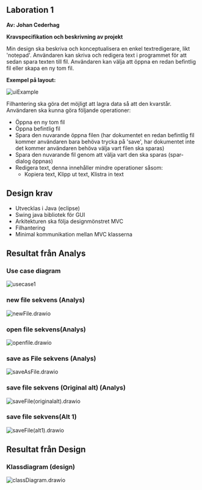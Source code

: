 ## **Laboration 1**

**Av: Johan Cederhag**

**Kravspecifikation och beskrivning av projekt**

Min design ska beskriva och konceptualisera en enkel textredigerare, likt 'notepad'. Användaren kan skriva och redigera text i programmet för att sedan spara texten till fil. Användaren kan välja att öppna en redan befintlig fil eller skapa en ny tom fil.

**Exempel på layout:**

![uiExample](./UML/uiExample.PNG)

Filhantering ska göra det möjligt att lagra data så att den kvarstår. Användaren ska kunna göra följande operationer:

* Öppna en ny tom fil
* Öppna befintlig fil
* Spara den nuvarande öppna filen (har dokumentet en redan befintlig fil kommer användaren bara behöva trycka på 'save', har dokumentet inte det kommer användaren behöva välja vart filen ska sparas)
* Spara den nuvarande fil genom att välja vart den ska sparas (spar-dialog öppnas)
* Redigera text, denna innehåller mindre operationer såsom:
  * Kopiera text, Klipp ut text, Klistra in text

## Design krav

* Utvecklas i Java (eclipse)
* Swing java bibliotek för GUI
* Arkitekturen ska följa designmönstret MVC
* Filhantering
* Minimal kommunikation mellan MVC klasserna



## Resultat från Analys

### Use case diagram

![usecase1](./UML/usecase1.png)

### new file sekvens (Analys)

![newFile.drawio](./UML/newFile.drawio.png)

### open file sekvens(Analys)

![openfile.drawio](./UML/openfile.drawio.png)

### save as File sekvens (Analys)

![saveAsFile.drawio](./UML/saveAsFile.drawio.png)

### save file sekvens (Original alt) (Analys)

![saveFile(originalalt).drawio](./UML/saveFile(originalalt).drawio.png)

### save file sekvens(Alt 1)

![saveFile(alt1).drawio](./UML/saveFile(Alt1).drawio.png)

## Resultat från Design

### Klassdiagram (design)

![classDiagram.drawio](./UML/classDiagram.drawio.png)

